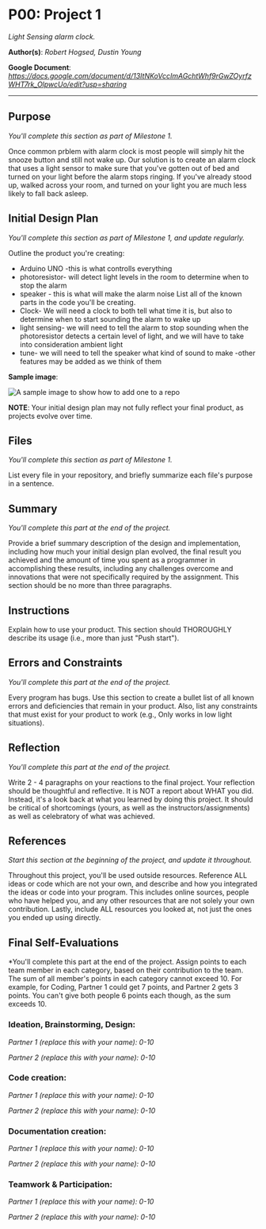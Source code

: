 # P00: Project 1
*Light Sensing alarm clock.*

**Author(s)**: *Robert Hogsed, Dustin Young*

**Google Document**: *https://docs.google.com/document/d/13ItNKoVccImAGchtWhf9rGwZOyrfzWHT7rk_OlpwcUo/edit?usp=sharing*

---
## Purpose
*You'll complete this section as part of Milestone 1.*

Once common prblem with alarm clock is most people will simply hit the snooze button and still not wake up. Our solution is to create an alarm clock that uses a light sensor to make sure that you've gotten out of bed and turned on your light before the alarm stops ringing. If you've already stood up, walked across your room, and turned on your light you are much less likely to fall back asleep.

## Initial Design Plan
*You'll complete this section as part of Milestone 1, and update regularly.*

Outline the product you're creating:
- Arduino UNO -this is what controlls everything
- photoresistor- will detect light levels in the room to determine when to stop the alarm
- speaker - this is what will make the alarm noise
List all of the known parts in the code you'll be creating.
- Clock- We will need a clock to both tell what time it is, but also to determine when to start sounding the alarm to wake up
- light sensing- we will need to tell the alarm to stop sounding when the photoresistor detects a certain level of light, and we will have to take into consideration ambient light
- tune- we will need to tell the speaker what kind of sound to make
-other features may be added as we think of them

**Sample image**:

![A sample image to show how to add one to a repo](images/example.png "A sample image. This is the text that appears.")

**NOTE**: Your initial design plan may not fully reflect your final product,
as projects evolve over time.

## Files
*You'll complete this section as part of Milestone 1.*

List every file in your repository, and briefly summarize each file's purpose in a sentence.

## Summary
*You'll complete this part at the end of the project.*

Provide a brief summary description of the design and implementation,
including how much your initial design plan evolved, the final result
you achieved and the amount of time you spent as a programmer in
accomplishing these results, including any challenges overcome and
innovations that were not specifically required by the assignment.
This section should be no more than three paragraphs.

## Instructions
Explain how to use your product. 
This section should THOROUGHLY describe its usage (i.e., more than just "Push start").

## Errors and Constraints
*You'll complete this part at the end of the project.*

Every program has bugs. Use this section to create a bullet list of
all known errors and deficiencies that remain in your product. 
Also, list any constraints that must exist for your product to work 
(e.g., Only works in low light situations).

## Reflection
*You'll complete this part at the end of the project.*

Write 2 - 4 paragraphs on your reactions to the final project. 
Your reflection should be thoughtful and reflective. 
It is NOT a report about WHAT you did. 
Instead, it's a look back at what you learned by doing this project.
It should be critical of shortcomings (yours, as well as the instructors/assignments) 
as well as celebratory of what was achieved.

## References
*Start this section at the beginning of the project, and update it throughout.*

Throughout this project, you'll be used outside resources.
Reference ALL ideas or code which are not your own, and describe and
how you integrated the ideas or code into your program. This includes
online sources, people who have helped you, and any other resources that
are not solely your own contribution. Lastly, include ALL resources you
looked at, not just the ones you ended up using directly.

## Final Self-Evaluations
*You'll complete this part at the end of the project. 
Assign points to each team member in each category, based on their contribution to the team. 
The sum of all member's points in each category cannot exceed 10. 
For example, for Coding, Partner 1 could get 7 points, and Partner 2 gets 3 points. 
You can't give both people 6 points each though, as the sum exceeds 10.

### Ideation, Brainstorming, Design:

*Partner 1 (replace this with your name): 0-10*

*Partner 2 (replace this with your name): 0-10*

### Code creation: 

*Partner 1 (replace this with your name): 0-10*

*Partner 2 (replace this with your name): 0-10*

### Documentation creation:

*Partner 1 (replace this with your name): 0-10*

*Partner 2 (replace this with your name): 0-10*

### Teamwork & Participation:

*Partner 1 (replace this with your name): 0-10*

*Partner 2 (replace this with your name): 0-10*
